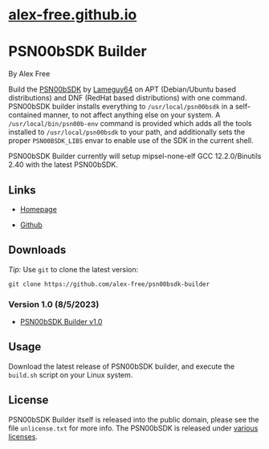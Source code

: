 # [alex-free.github.io](https://alex-free.github.io)

# PSN00bSDK Builder

By Alex Free

Build the [PSN00bSDK](https://github.com/lameguy64/psn00bsdk) by [Lameguy64](https://github.com/lameguy64) on APT (Debian/Ubuntu based distributions) and DNF (RedHat based distributions) with one command. PSN00bSDK builder installs everything to `/usr/local/psn00bsdk` in a self-contained manner, to not affect anything else on your system. A `/usr/local/bin/psn00b-env` command is provided which adds all the tools installed to `/usr/local/psn00bsdk` to your path, and additionally sets the proper `PSN00BSDK_LIBS` envar to enable use of the SDK in the current shell.

PSN00bSDK Builder currently will setup mipsel-none-elf GCC 12.2.0/Binutils 2.40 with the latest PSN00bSDK.

## Links

*   [Homepage](https://alex-free.github.io/psn00bsdk-builder)

*   [Github](https://github.com/alex-free/psn00bsdk-builder)

## Downloads

_Tip:_ Use `git` to clone the latest version: 

`git clone https://github.com/alex-free/psn00bsdk-builder`

### Version 1.0 (8/5/2023)

*   [PSN00bSDK Builder v1.0](https://github.com/alex-free/psn00bsdk-builder/releases/download/v1.0/psn00bsdk-builder-v1.0.zip)

## Usage

Download the latest release of PSN00bSDK builder, and execute the `build.sh` script on your Linux system.

## License

PSN00bSDK Builder itself is released into the public domain, please see the file `unlicense.txt` for more info. The PSN00bSDK is released under [various licenses](https://github.com/Lameguy64/PSn00bSDK/blob/master/LICENSE.md).
